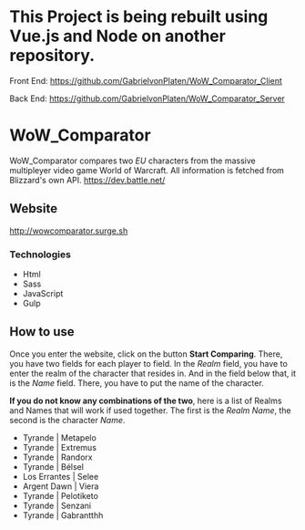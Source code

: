 # This Project is being rebuilt using Vue.js and Node on another repository.
Front End: https://github.com/GabrielvonPlaten/WoW_Comparator_Client

Back End: https://github.com/GabrielvonPlaten/WoW_Comparator_Server

# WoW_Comparator
WoW_Comparator compares two *EU* characters from the massive multipleyer video game World of Warcraft.
All information is fetched from Blizzard's own API.
https://dev.battle.net/

## Website
http://wowcomparator.surge.sh

### Technologies
* Html
* Sass
* JavaScript
* Gulp

## How to use
Once you enter the website, click on the button **Start Comparing**. There, you have two fields for each player to field.
In the *Realm* field, you have to enter the realm of the character that resides in. And in the field below that, it is the *Name* field. There, you have to put the name of the character.

**If you do not know any combinations of the two**, here is a list of Realms and Names that will work if used together. The first is the *Realm Name*, the second is the character *Name*.

- Tyrande | Metapelo
- Tyrande | Extremus
- Tyrande | Randorx
- Tyrande | Bélsel
- Los Errantes | Selee
- Argent Dawn | Viera
- Tyrande | Pelotiketo
- Tyrande | Senzani
- Tyrande | Gabrantthh
